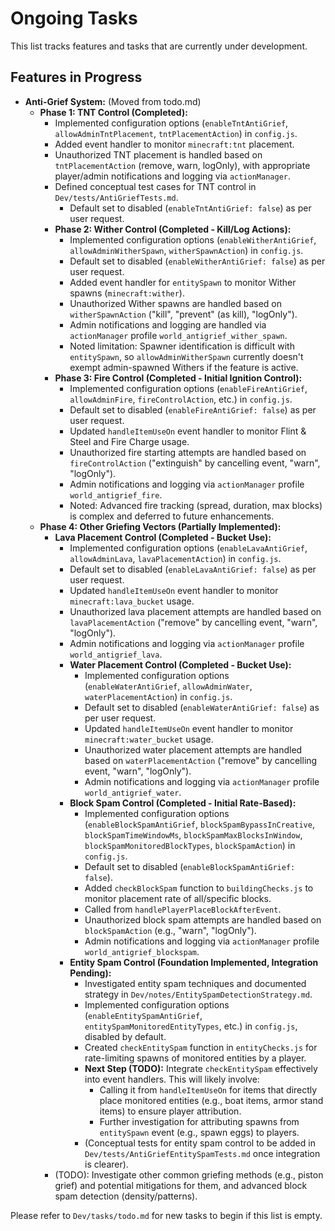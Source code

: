 # Ongoing Tasks

This list tracks features and tasks that are currently under development.

## Features in Progress
*   **Anti-Grief System:** (Moved from todo.md)
    *   **Phase 1: TNT Control (Completed):**
        *   Implemented configuration options (`enableTntAntiGrief`, `allowAdminTntPlacement`, `tntPlacementAction`) in `config.js`.
        *   Added event handler to monitor `minecraft:tnt` placement.
        *   Unauthorized TNT placement is handled based on `tntPlacementAction` (remove, warn, logOnly), with appropriate player/admin notifications and logging via `actionManager`.
        *   Defined conceptual test cases for TNT control in `Dev/tests/AntiGriefTests.md`.
            *   Default set to disabled (`enableTntAntiGrief: false`) as per user request.
        *   **Phase 2: Wither Control (Completed - Kill/Log Actions):**
            *   Implemented configuration options (`enableWitherAntiGrief`, `allowAdminWitherSpawn`, `witherSpawnAction`) in `config.js`.
            *   Default set to disabled (`enableWitherAntiGrief: false`) as per user request.
            *   Added event handler for `entitySpawn` to monitor Wither spawns (`minecraft:wither`).
            *   Unauthorized Wither spawns are handled based on `witherSpawnAction` ("kill", "prevent" (as kill), "logOnly").
            *   Admin notifications and logging are handled via `actionManager` profile `world_antigrief_wither_spawn`.
            *   Noted limitation: Spawner identification is difficult with `entitySpawn`, so `allowAdminWitherSpawn` currently doesn't exempt admin-spawned Withers if the feature is active.
        *   **Phase 3: Fire Control (Completed - Initial Ignition Control):**
            *   Implemented configuration options (`enableFireAntiGrief`, `allowAdminFire`, `fireControlAction`, etc.) in `config.js`.
            *   Default set to disabled (`enableFireAntiGrief: false`) as per user request.
            *   Updated `handleItemUseOn` event handler to monitor Flint & Steel and Fire Charge usage.
            *   Unauthorized fire starting attempts are handled based on `fireControlAction` ("extinguish" by cancelling event, "warn", "logOnly").
            *   Admin notifications and logging via `actionManager` profile `world_antigrief_fire`.
            *   Noted: Advanced fire tracking (spread, duration, max blocks) is complex and deferred to future enhancements.
    *   **Phase 4: Other Griefing Vectors (Partially Implemented):**
        *   **Lava Placement Control (Completed - Bucket Use):**
            *   Implemented configuration options (`enableLavaAntiGrief`, `allowAdminLava`, `lavaPlacementAction`) in `config.js`.
            *   Default set to disabled (`enableLavaAntiGrief: false`) as per user request.
            *   Updated `handleItemUseOn` event handler to monitor `minecraft:lava_bucket` usage.
            *   Unauthorized lava placement attempts are handled based on `lavaPlacementAction` ("remove" by cancelling event, "warn", "logOnly").
            *   Admin notifications and logging via `actionManager` profile `world_antigrief_lava`.
            *   **Water Placement Control (Completed - Bucket Use):**
                *   Implemented configuration options (`enableWaterAntiGrief`, `allowAdminWater`, `waterPlacementAction`) in `config.js`.
                *   Default set to disabled (`enableWaterAntiGrief: false`) as per user request.
                *   Updated `handleItemUseOn` event handler to monitor `minecraft:water_bucket` usage.
                *   Unauthorized water placement attempts are handled based on `waterPlacementAction` ("remove" by cancelling event, "warn", "logOnly").
                *   Admin notifications and logging via `actionManager` profile `world_antigrief_water`.
            *   **Block Spam Control (Completed - Initial Rate-Based):**
                *   Implemented configuration options (`enableBlockSpamAntiGrief`, `blockSpamBypassInCreative`, `blockSpamTimeWindowMs`, `blockSpamMaxBlocksInWindow`, `blockSpamMonitoredBlockTypes`, `blockSpamAction`) in `config.js`.
                *   Default set to disabled (`enableBlockSpamAntiGrief: false`).
                *   Added `checkBlockSpam` function to `buildingChecks.js` to monitor placement rate of all/specific blocks.
                *   Called from `handlePlayerPlaceBlockAfterEvent`.
                *   Unauthorized block spam attempts are handled based on `blockSpamAction` (e.g., "warn", "logOnly").
                *   Admin notifications and logging via `actionManager` profile `world_antigrief_blockspam`.
            *   **Entity Spam Control (Foundation Implemented, Integration Pending):**
                *   Investigated entity spam techniques and documented strategy in `Dev/notes/EntitySpamDetectionStrategy.md`.
                *   Implemented configuration options (`enableEntitySpamAntiGrief`, `entitySpamMonitoredEntityTypes`, etc.) in `config.js`, disabled by default.
                *   Created `checkEntitySpam` function in `entityChecks.js` for rate-limiting spawns of monitored entities by a player.
                *   **Next Step (TODO):** Integrate `checkEntitySpam` effectively into event handlers. This will likely involve:
                    *   Calling it from `handleItemUseOn` for items that directly place monitored entities (e.g., boat items, armor stand items) to ensure player attribution.
                    *   Further investigation for attributing spawns from `entitySpawn` event (e.g., spawn eggs) to players.
                *   (Conceptual tests for entity spam control to be added in `Dev/tests/AntiGriefEntitySpamTests.md` once integration is clearer).
        *   (TODO): Investigate other common griefing methods (e.g., piston grief) and potential mitigations for them, and advanced block spam detection (density/patterns).

Please refer to `Dev/tasks/todo.md` for new tasks to begin if this list is empty.
